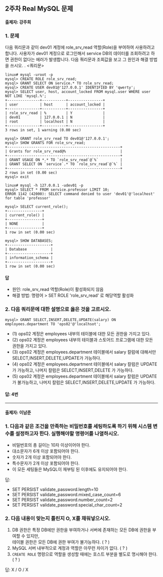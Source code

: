 ## 2주차 Real MySQL 문제
#### 출제자: 강주희

### 1. 문제
다음 쿼리문과 같이 dev01 계정에 role_srv_read 역할(Role)을 부여하여 사용하려고 합니다. 
사용자가 dev01 계정으로 로그인해서 service DB의 데이터를 조회하려고 하면 권한이 없다는 에러가 발생합니다.
다음 쿼리문과 조회값을 보고 그 원인과 해결 방법을 쓰시오.
.
<쿼리문>
```
linux# mysql -uroot -p
mysql> CREATE ROLE role_srv_read;
mysql> GRANT SELECT ON service.* TO role_srv_read;
mysql> CREATE USER dev01@'127.0.0.1' IDENTIFIED BY 'qwerty';
mysql> SELECT user, host, account_locked FROM mysql.user WHERE user NOT LIKE 'mysql.%';
+---------------+-----------+----------------+
| user          | host      | account_locked |
+---------------+-----------+----------------+
| role_srv_read | %         | Y              |
| dev01         | 127.0.0.1 | N              |
| root          | localhost | N              |
+---------------+-----------+----------------+
3 rows in set, 1 warning (0.00 sec)

mysql> GRANT role_srv_read TO dev01@'127.0.0.1';
mysql> SHOW GRANTS FOR role_srv_read;
+----------------------------------------------------+
| Grants for role_srv_read@%                         |
+----------------------------------------------------+
| GRANT USAGE ON *.* TO `role_srv_read`@`%`          |
| GRANT SELECT ON `service`.* TO `role_srv_read`@`%` |
+----------------------------------------------------+
2 rows in set (0.00 sec)
mysql> exit

linux# mysql -h 127.0.0.1 -udev01 -p
mysql> SELECT * FROM service.professor LIMIT 10;
ERROR 1142 (42000): SELECT command denied to user 'dev01'@'localhost' for table 'professor'

mysql> SELECT current_role();
+----------------+
| current_role() |
+----------------+
| NONE           |
+----------------+
1 row in set (0.00 sec)

mysql> SHOW DATABASES;
+--------------------+
| Database           |
+--------------------+
| information_schema |
+--------------------+
1 row in set (0.00 sec)
```

#### 답
- 원인: role_srv_read 역할(Role)이 활성화되지 않음
- 해결 방법: 명령어 > SET ROLE 'role_srv_read' 로 해당역할 활성화


### 2. 다음 쿼리문에 대한 설명으로 옳은 것을 고르시오.
```
mysql> GRANT SELECT,INSERT,DELETE,UPDATE(salary) ON employees.department TO 'ops02'@'localhsot';
```
- (1) ops02 계정은 employees 내부의 테이블에 대한 모든 권한을 가지고 있다.
- (2) ops02 계정은 employees 내부의 테이블과 스토어드 프로그램에 대한 모든 권한을 가지고 있다.
- (3) ops02 계정은 employees.department 테이블에서 salary 칼럼에 대해서만 SELECT,INSERT,DELETE,UPDATE가 가능하다.
- (4) ops02 계정은 employees.department 테이블에서 salary 칼럼은 UPDATE가 가능하고, 나머지 칼럼은 SELECT,INSERT,DELETE 가 가능하다.
- (5) ops02 계정은 employees.department 테이블에서 salary 칼럼은 UPDATE가 불가능하고, 나머지 칼럼은 SELECT,INSERT,DELETE,UPDATE 가 가능하다.

#### 답: 4번 

---

#### 출제자: 이남준

### 1. 다음과 같은 조건을 만족하는 비밀번호를 세팅하도록 하기 위해 시스템 변수를 설정하고자 한다. 실행해야할 명령어를 나열하시오.
- 비밀번호의 총 길이는 10자 이상이어야 한다.
- 대소문자가 6개 이상 포함되어야 한다.
- 숫자가 2개 이상 포함되어야 한다.
- 특수문자가 2개 이상 포함되어야 한다.
- 이 모든 세팅들은 MySQL이 재부팅 된 이후에도 유지되어야 한다.

답:
- SET PERSIST validate_password.length=10
- SET PERSIST validate_password.mixed_case_count=6
- SET PERSIST validate_password.number_count=2
- SET PERSIST validate_password.special_char_count=2


### 2. 다음 내용이 맞는지 틀린지 O, X를 채워넣으시오.
1. DB 권한은 특정 DB에만 권한을 부여하거나 서버에 존재하는 모든 DB에 권한을 부여할 수 있지만,<br>
   테이블 권한은 모든 DB에 권한 부여가 불가능하다. ( ? )
2. MySQL 서버 내부적으로 계정과 역할은 아무런 차이가 없다. ( ? )
3. `CREATE ROLE` 명령으로 역할을 생성할 때에는 호스트 부분을 별도로 명시해야 한다. ( ? )

답: X / O / X

